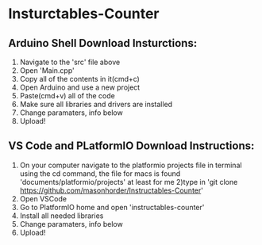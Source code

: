 # Insturctables-Counter

Arduino Shell Download Insturctions:
-----------------------------------

1) Navigate to the 'src' file above
2) Open 'Main.cpp'
3) Copy all of the contents in it(cmd+c)
4) Open Arduino and use a new project
5) Paste(cmd+v) all of the code
6) Make sure all libraries and drivers are installed
7) Change paramaters, info below
8) Upload!

VS Code and PLatformIO Download Instructions:
----------------------------------------------

1) On your computer navigate to the platformio projects file in terminal using the cd command, the file for macs is found 'documents/platformio/projects' at least for me
2)type in 'git clone https://github.com/masonhorder/Instructables-Counter'
3) Open VSCode
4) Go to PlatformIO home and open 'instructables-counter'
5) Install all needed libraries
6) Change paramaters, info below
7) Upload!